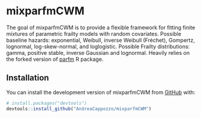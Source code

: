 
<!-- README.md is generated from README.Rmd. Please edit that file -->

# mixparfmCWM

<!-- badges: start -->
<!-- badges: end -->

The goal of mixparfmCWM is to provide a flexible framework for fitting
finite mixtures of parametric frailty models with random covariates.
Possible baseline hazards: exponential, Weibull, inverse Weibull
(Fréchet), Gompertz, lognormal, log-skew-normal, and loglogistic.
Possible Frailty distributions: gamma, positive stable, inverse Gaussian
and lognormal. Heavily relies on the forked version of
[parfm](https://github.com/AndreaCappozzo/parfm) R package.

## Installation

You can install the development version of mixparfmCWM from
[GitHub](https://github.com/) with:

``` r
# install.packages("devtools")
devtools::install_github("AndreaCappozzo/mixparfmCWM")
```
